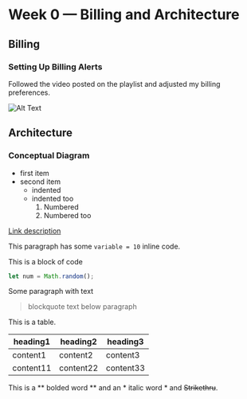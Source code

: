 # Week 0 — Billing and Architecture

## Billing

### Setting Up Billing Alerts
Followed the video posted on the playlist and adjusted my billing preferences.

![Alt Text](https://gcdnb.pbrd.co/images/YJ443BgenNwK.png?o=1)

## Architecture

### Conceptual Diagram

- first item
- second item
  - indented
  - indented too
    1. Numbered
    2. Numbered too

[Link description](http://www.github.com)

This paragraph has some `variable = 10` inline code.

This is a block of code
```javascript
let num = Math.random();
```

Some paragraph with text
> blockquote text below paragraph

This is a table.

| heading1 | heading2 | heading3 |
| --- | --- | --- |
| content1 | content2 | content3 |
| content11 | content22 | content33 |

This is a ** bolded word ** and an * italic word * and ~~Strikethru~~.
